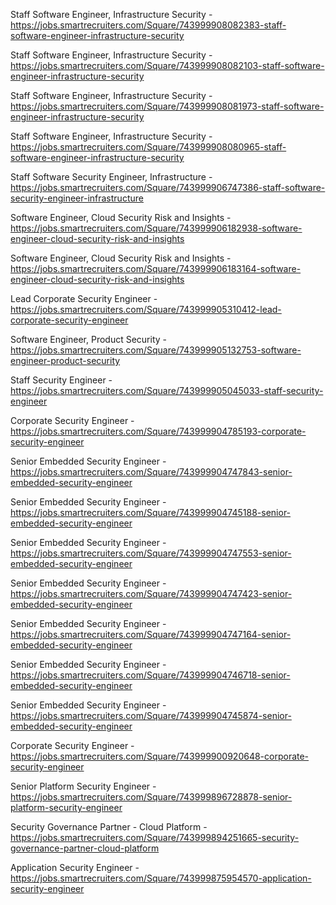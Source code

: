 Staff Software Engineer, Infrastructure Security - https://jobs.smartrecruiters.com/Square/743999908082383-staff-software-engineer-infrastructure-security

Staff Software Engineer, Infrastructure Security - https://jobs.smartrecruiters.com/Square/743999908082103-staff-software-engineer-infrastructure-security

Staff Software Engineer, Infrastructure Security - https://jobs.smartrecruiters.com/Square/743999908081973-staff-software-engineer-infrastructure-security

Staff Software Engineer, Infrastructure Security - https://jobs.smartrecruiters.com/Square/743999908080965-staff-software-engineer-infrastructure-security

Staff Software Security Engineer, Infrastructure - https://jobs.smartrecruiters.com/Square/743999906747386-staff-software-security-engineer-infrastructure

Software Engineer, Cloud Security Risk and Insights - https://jobs.smartrecruiters.com/Square/743999906182938-software-engineer-cloud-security-risk-and-insights

Software Engineer, Cloud Security Risk and Insights - https://jobs.smartrecruiters.com/Square/743999906183164-software-engineer-cloud-security-risk-and-insights

Lead Corporate Security Engineer - https://jobs.smartrecruiters.com/Square/743999905310412-lead-corporate-security-engineer

Software Engineer, Product Security - https://jobs.smartrecruiters.com/Square/743999905132753-software-engineer-product-security

Staff Security Engineer - https://jobs.smartrecruiters.com/Square/743999905045033-staff-security-engineer

Corporate Security Engineer - https://jobs.smartrecruiters.com/Square/743999904785193-corporate-security-engineer

Senior Embedded Security Engineer - https://jobs.smartrecruiters.com/Square/743999904747843-senior-embedded-security-engineer

Senior Embedded Security Engineer - https://jobs.smartrecruiters.com/Square/743999904745188-senior-embedded-security-engineer

Senior Embedded Security Engineer - https://jobs.smartrecruiters.com/Square/743999904747553-senior-embedded-security-engineer

Senior Embedded Security Engineer - https://jobs.smartrecruiters.com/Square/743999904747423-senior-embedded-security-engineer

Senior Embedded Security Engineer - https://jobs.smartrecruiters.com/Square/743999904747164-senior-embedded-security-engineer

Senior Embedded Security Engineer - https://jobs.smartrecruiters.com/Square/743999904746718-senior-embedded-security-engineer

Senior Embedded Security Engineer - https://jobs.smartrecruiters.com/Square/743999904745874-senior-embedded-security-engineer

Corporate Security Engineer - https://jobs.smartrecruiters.com/Square/743999900920648-corporate-security-engineer

Senior Platform Security Engineer - https://jobs.smartrecruiters.com/Square/743999896728878-senior-platform-security-engineer

Security Governance Partner - Cloud Platform - https://jobs.smartrecruiters.com/Square/743999894251665-security-governance-partner-cloud-platform

Application Security Engineer - https://jobs.smartrecruiters.com/Square/743999875954570-application-security-engineer

